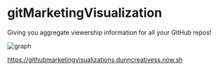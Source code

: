 # gitMarketingVisualization

Giving you aggregate viewership information for all your GitHub repos!


![graph](https://i.imgur.com/f4bsyds.png)


https://githubmarketingvisualizations.dunncreativess.now.sh